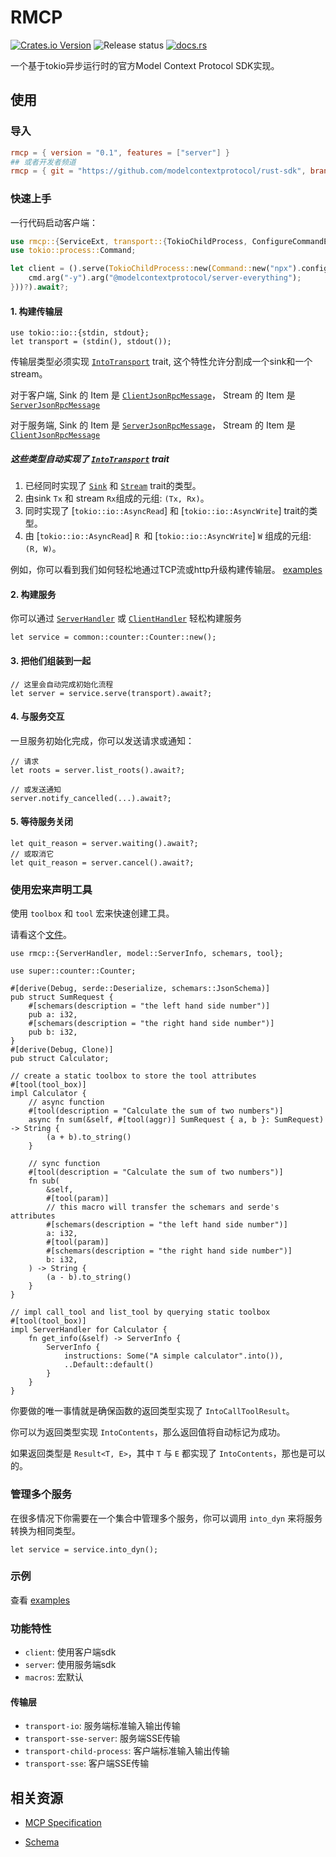 # RMCP
[![Crates.io Version](https://img.shields.io/crates/v/rmcp)](https://crates.io/crates/rmcp)
![Release status](https://github.commodelcontextprotocol/rust-sdk/actions/workflows/release.yml/badge.svg)
[![docs.rs](https://img.shields.io/docsrs/rmcp)](https://docs.rs/rmcp/latest/rmcp)

一个基于tokio异步运行时的官方Model Context Protocol SDK实现。

## 使用

### 导入
```toml
rmcp = { version = "0.1", features = ["server"] }
## 或者开发者频道
rmcp = { git = "https://github.com/modelcontextprotocol/rust-sdk", branch = "main" }
```

### 快速上手
一行代码启动客户端：
```rust
use rmcp::{ServiceExt, transport::{TokioChildProcess, ConfigureCommandExt}};
use tokio::process::Command;

let client = ().serve(TokioChildProcess::new(Command::new("npx").configure(|cmd| {
    cmd.arg("-y").arg("@modelcontextprotocol/server-everything");
}))?).await?;
```

#### 1. 构建传输层

```rust, ignore
use tokio::io::{stdin, stdout};
let transport = (stdin(), stdout());
```

传输层类型必须实现 [`IntoTransport`](crate::transport::IntoTransport) trait, 这个特性允许分割成一个sink和一个stream。

对于客户端, Sink 的 Item 是 [`ClientJsonRpcMessage`](crate::model::ClientJsonRpcMessage)， Stream 的 Item 是 [`ServerJsonRpcMessage`](crate::model::ServerJsonRpcMessage)

对于服务端, Sink 的 Item 是 [`ServerJsonRpcMessage`](crate::model::ServerJsonRpcMessage)， Stream 的 Item 是 [`ClientJsonRpcMessage`](crate::model::ClientJsonRpcMessage)

##### 这些类型自动实现了 [`IntoTransport`](crate::transport::IntoTransport) trait
1. 已经同时实现了 [`Sink`](futures::Sink) 和 [`Stream`](futures::Stream) trait的类型。
2. 由sink `Tx` 和 stream `Rx`组成的元组: `(Tx, Rx)`。
3. 同时实现了 [`tokio::io::AsyncRead`] 和 [`tokio::io::AsyncWrite`] trait的类型。
4. 由 [`tokio::io::AsyncRead`] `R `和 [`tokio::io::AsyncWrite`] `W` 组成的元组:  `(R, W)`。

例如，你可以看到我们如何轻松地通过TCP流或http升级构建传输层。 [examples](examples/README.md)

#### 2. 构建服务
你可以通过 [`ServerHandler`](crates/rmcp/src/handler/server.rs) 或 [`ClientHandler`](crates/rmcp/src/handler/client.rs) 轻松构建服务

```rust, ignore
let service = common::counter::Counter::new();
```

#### 3. 把他们组装到一起
```rust, ignore
// 这里会自动完成初始化流程
let server = service.serve(transport).await?;
```

#### 4. 与服务交互
一旦服务初始化完成，你可以发送请求或通知：

```rust, ignore
// 请求
let roots = server.list_roots().await?;

// 或发送通知
server.notify_cancelled(...).await?;
```

#### 5. 等待服务关闭
```rust, ignore
let quit_reason = server.waiting().await?;
// 或取消它
let quit_reason = server.cancel().await?;
```

### 使用宏来声明工具
使用 `toolbox` 和 `tool` 宏来快速创建工具。

请看这个[文件](examples/servers/src/common/calculator.rs)。
```rust, ignore
use rmcp::{ServerHandler, model::ServerInfo, schemars, tool};

use super::counter::Counter;

#[derive(Debug, serde::Deserialize, schemars::JsonSchema)]
pub struct SumRequest {
    #[schemars(description = "the left hand side number")]
    pub a: i32,
    #[schemars(description = "the right hand side number")]
    pub b: i32,
}
#[derive(Debug, Clone)]
pub struct Calculator;

// create a static toolbox to store the tool attributes
#[tool(tool_box)]
impl Calculator {
    // async function
    #[tool(description = "Calculate the sum of two numbers")]
    async fn sum(&self, #[tool(aggr)] SumRequest { a, b }: SumRequest) -> String {
        (a + b).to_string()
    }

    // sync function
    #[tool(description = "Calculate the sum of two numbers")]
    fn sub(
        &self,
        #[tool(param)]
        // this macro will transfer the schemars and serde's attributes
        #[schemars(description = "the left hand side number")]
        a: i32,
        #[tool(param)]
        #[schemars(description = "the right hand side number")]
        b: i32,
    ) -> String {
        (a - b).to_string()
    }
}

// impl call_tool and list_tool by querying static toolbox
#[tool(tool_box)]
impl ServerHandler for Calculator {
    fn get_info(&self) -> ServerInfo {
        ServerInfo {
            instructions: Some("A simple calculator".into()),
            ..Default::default()
        }
    }
}

```
你要做的唯一事情就是确保函数的返回类型实现了 `IntoCallToolResult`。

你可以为返回类型实现 `IntoContents`，那么返回值将自动标记为成功。

如果返回类型是 `Result<T, E>`，其中 `T` 与 `E` 都实现了 `IntoContents`，那也是可以的。

### 管理多个服务
在很多情况下你需要在一个集合中管理多个服务，你可以调用 `into_dyn` 来将服务转换为相同类型。
```rust, ignore
let service = service.into_dyn();
```


### 示例
查看 [examples](examples/README.md)

### 功能特性
- `client`: 使用客户端sdk
- `server`: 使用服务端sdk
- `macros`: 宏默认
#### 传输层
- `transport-io`: 服务端标准输入输出传输
- `transport-sse-server`: 服务端SSE传输
- `transport-child-process`: 客户端标准输入输出传输
- `transport-sse`: 客户端SSE传输

## 相关资源
- [MCP Specification](https://spec.modelcontextprotocol.io/specification/2024-11-05/)

- [Schema](https://github.com/modelcontextprotocol/specification/blob/main/schema/2024-11-05/schema.ts)